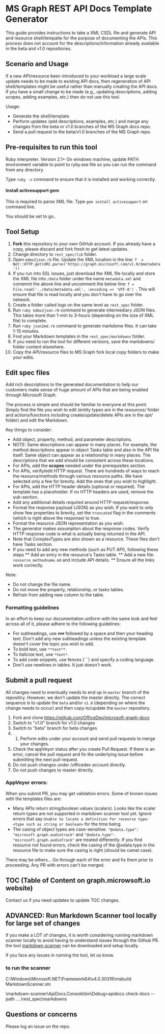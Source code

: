# MS Graph REST API Docs Template Generator

This guide provides instructions to take a XML CSDL file and generate API and resource shell/tempalte for the purpose of documenting the APIs. This process does not account for the descriptions/information already available in the beta and v1.0 repositories. 

## Scenario and Usage 

If a new API/resource been introduced to your workload <or> a large scale update needs to be made to existing API docs, then regeneration of API shell/templates might be useful rather than manually creating the API docs. If you have a small change to be made (e.g., updating descriptions, adding scopes, adding examples, etc.) then do not use this tool. 

Usage: 

* Generate the shell/template. 
* Perform updates (add descriptions, examples, etc.) and merge any changes from the beta or v1.0 branches of the MS Graph docs repo. 
* Send a pull request to the beta/v1.0 branches of the MS Graph repo. 

## Pre-requisites to run this tool
Ruby interpreter. Version 2.1+
On windows machine, update PATH environment variable to point to ryby.exe file so you can run the command from any directory. 

Type `ruby -v` command to ensure that it is installed and working correctly. 

#### Install activesupport gem
This is required to parse XML file. 
Type `gem install activesupport` on command line. 

You should be set to go.. 


## Tool Setup

1. **Fork** this repository to your own GitHub account. If you already have a copy, please discard and fork fresh to get latest updates. 
1. Change directory to `rest_spec/lib` folder.
1. Open `edmx2json.rb` file. Update the XML location in the line: `f  = Net::HTTP.get(URI.parse('https://graph.microsoft.com/v1.0/$metadata'))`
1. If you run into SSL issues, just download the XML file locally and store the XML file into `/data` folder under the name `metadata.xml` and comemnt the above line and uncomment the below line: `f = File.read('../data/metadata.xml', :encoding => 'UTF-8')
`. This will ensure that file is read locally and you don't have to go over the network. 
1. Create a folder called logs on the same level as `rest_spec` folder. 
1. Run `ruby edmx2json.rb` command to generate intermediary JSON files. This takes more than 1-min to 3-hours (depending on the size of XML file) to complete. 
1. Run `ruby json2md.rb` command to generate markdonw files. It can take 1-15 minutes.
1. Find your Markdown templates in the `rest_spec/markdowns` folder. 
1. If you need to run the tool for different versions, save the markdowns/ folder content elsewhere. 
1. Copy the API/resource files to MS Graph fork local copy folders to make your edits. 

## Edit spec files

Add rich descriptions to the generated documentation to help our customers make sense of huge amount of APIs that are being enabled through Microsoft Graph. 

The process is simple and should be familiar to everyone at this point. Simply find the file you wish to edit (entity types are in the *resources/* folder and actions/functions including create/update/delete APIs are in the *api/* folder) and edit the Markdown. 

Key things to consider: 

* Add object, property, method, and parameter descriptions. 
* NOTE: Same descriptions can appear in many places. For example, the method descriptions appear in object Tasks table and also in the API file itself. Same object can appear as a relationship in many places. The descriptions that we add should be consistent across these locations.
* For APIs, add the **scopes** needed under the prerequisites section.
* For APIs, verify/edit HTTP request. There are hundreds of ways to reach the resource/methods through various resource paths. We have selected only a few for brevity. Add the ones that you wish to highlight. 
* For APIs, add the HTTP header details (optional or required). The template has a placeholder. If no HTTP headers are used, remove the sub-section. 
* Add any additional details required around HTTP request/response. 
* Format the response payload (JSON) as you wish. If you want to only show few properties to brevity, set the `truncated` flag in the comments (which is right above the response) to true. 
* Format the resource JSON representation as you wish. 
* The generator makes assumption about the response codes. Verify HTTP response code is what is actually being returned in the API. 
* Note that ComplexTypes are also shown as a resource. These files don't have Tasks section. 
* If you need to add any new methods (such as PUT API), following these steps
** Add an entry in the resource's Tasks table. 
** Add a new file: `resource_methodname.md` and include API details. 
** Ensure all the links work correctly.

Note:
* Do not change the file name. 
* Do not move the property, relationship, or tasks tables. 
* Refrain from adding new column to the table. 


### Formatting guidelines

In an effort to keep our documentation uniform with the same look and feel across all of it, please adhere to the following guidelines:

* For subheadings, use `###` followed by a space and then your heading text. Don't add any new subheadings unless the existing template doesn't cover the topic you wish to add. 
* To bold text, use `**text**`.
* To italicize text, use `*text*`.
* To add code snippets, use fences (```) and specify a coding language.
* Don't use newlines in tables. It just doesn't work.

## Submit a pull request

All changes need to eventually needs to end up in `master` branch of the repositiry. However, we don't update the master directly. The correct sequence is to update the `beta` and/or `v1.0` (depending on where the change needs to occur) and then copy-to/update the `master` repository. 

1. Fork and clone https://github.com/OfficeDev/microsoft-graph-docs
1. Switch to "v1.0" branch for v1.0 changes
1. Switch to "beta" branch for beta changes
2. 1. Perform edits under your account and send pull requests to merge your changes. 
3. Check the appVeyor status after you create Pull Request. If there is an error, cancel the pull request and fix the underlying issue before submitting the next pull request. 
1. Do not push changes under /officedev account directly. 
2. Do not push changes to master directly. 

### AppVeyor errors: 

When you submit PR, you may get validation errors. Some of known issues with the templates files are: 

* Many APIs return string/boolean values (scalars). Looks like the scaler return types are not supported in markdown scanner tool yet. Ignore errors that say `Unable to locate a definition for resource type: <type such as string or boolean>` for the time being. 
* The casing of object types are case-sensitive. `"@odata.type": "microsoft.graph.audiotrack"` and `"@odata.type": "microsoft.graph.audioTrack"` are treated differently. If you find resource not found errors, check the casing of the @odata.type in the resource file to make sure the casing is right (should be camel case). 

There may be others... Go through each of the error and fix them prior to proceeding. Any PR with errors can't be merged. 

## TOC (Table of Content on graph.microwsoft.io website) 
Contact us if you need updates to update TOC changes. 

## ADVANCED: Run Markdown Scanner tool locally for large set of changes

If you make a LOT of changes, it is worth considering running markdown scanner locally to avoid having to understand issues through the Github PR. the tool [markdown scanner](https://github.com/OneDrive/markdown-scanner) can be downloaded and setup locally. 

If you face any issues in running the tool, let us know.

### to run the scanner 

C:\Windows\Microsoft.NET\Framework64\v4.0.30319\msbuild MarkdownScanner.sln 

\markdown-scanner\ApiDocs.Console\bin\Debug>apidocs check-docs --path ..\..\rest_spec\markdowns


## Questions or concerns

Please log an issue on the repo.
